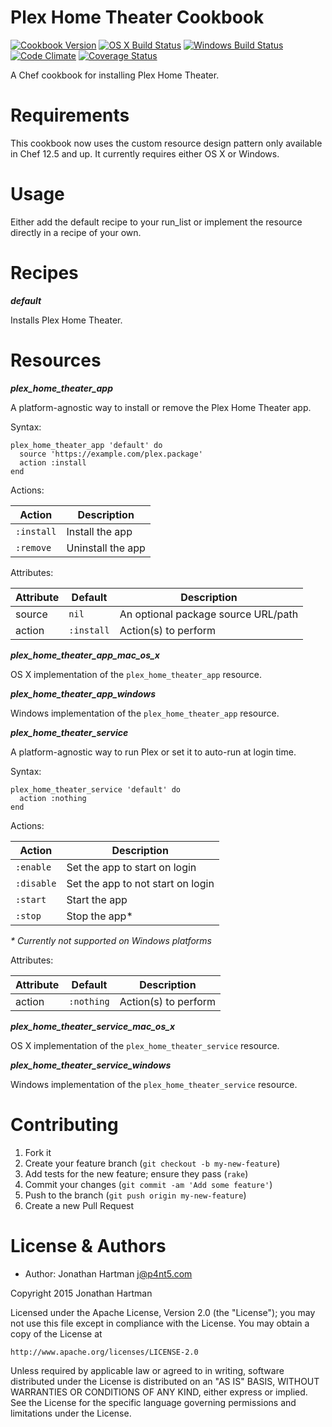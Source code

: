 Plex Home Theater Cookbook
==========================
[![Cookbook Version](https://img.shields.io/cookbook/v/plex-home-theater.svg)][cookbook]
[![OS X Build Status](https://img.shields.io/travis/RoboticCheese/plex-home-theater-chef.svg)][travis]
[![Windows Build Status](https://img.shields.io/appveyor/ci/RoboticCheese/plex-home-theater-chef.svg)][appveyor]
[![Code Climate](https://img.shields.io/codeclimate/github/RoboticCheese/plex-home-theater-chef.svg)][codeclimate]
[![Coverage Status](https://img.shields.io/coveralls/RoboticCheese/plex-home-theater-chef.svg)][coveralls]

[cookbook]: https://supermarket.chef.io/cookbooks/plex-home-theater
[travis]: https://travis-ci.org/RoboticCheese/plex-home-theater-chef
[appveyor]: https://ci.appveyor.com/project/RoboticCheese/plex-home-theater-chef
[codeclimate]: https://codeclimate.com/github/RoboticCheese/plex-home-theater-chef
[coveralls]: https://coveralls.io/r/RoboticCheese/plex-home-theater-chef

A Chef cookbook for installing Plex Home Theater.

Requirements
============

This cookbook now uses the custom resource design pattern only available in
Chef 12.5 and up. It currently requires either OS X or Windows.

Usage
=====

Either add the default recipe to your run_list or implement the resource
directly in a recipe of your own.

Recipes
=======

***default***

Installs Plex Home Theater.


Resources
=========

***plex_home_theater_app***

A platform-agnostic way to install or remove the Plex Home Theater app.

Syntax:

    plex_home_theater_app 'default' do
      source 'https://example.com/plex.package'
      action :install
    end

Actions:

| Action     | Description                       |
|------------|-----------------------------------|
| `:install` | Install the app                   |
| `:remove`  | Uninstall the app                 |

Attributes:

| Attribute | Default    | Description                         |
|-----------|------------|-------------------------------------|
| source    | `nil`      | An optional package source URL/path |
| action    | `:install` | Action(s) to perform                |

***plex_home_theater_app_mac_os_x***

OS X implementation of the `plex_home_theater_app` resource.

***plex_home_theater_app_windows***

Windows implementation of the `plex_home_theater_app` resource.

***plex_home_theater_service***

A platform-agnostic way to run Plex or set it to auto-run at login time.

Syntax:

    plex_home_theater_service 'default' do
      action :nothing
    end

Actions:

| Action     | Description                       |
|------------|-----------------------------------|
| `:enable`  | Set the app to start on login     |
| `:disable` | Set the app to not start on login |
| `:start`   | Start the app                     |
| `:stop`    | Stop the app\*                    |

_\* Currently not supported on Windows platforms_

Attributes:

| Attribute  | Default    | Description          |
|------------|------------|----------------------|
| action     | `:nothing` | Action(s) to perform |

***plex_home_theater_service_mac_os_x***

OS X implementation of the `plex_home_theater_service` resource.

***plex_home_theater_service_windows***

Windows implementation of the `plex_home_theater_service` resource.

Contributing
============

1. Fork it
2. Create your feature branch (`git checkout -b my-new-feature`)
3. Add tests for the new feature; ensure they pass (`rake`)
4. Commit your changes (`git commit -am 'Add some feature'`)
5. Push to the branch (`git push origin my-new-feature`)
6. Create a new Pull Request

License & Authors
=================
- Author: Jonathan Hartman <j@p4nt5.com>

Copyright 2015 Jonathan Hartman

Licensed under the Apache License, Version 2.0 (the "License");
you may not use this file except in compliance with the License.
You may obtain a copy of the License at

    http://www.apache.org/licenses/LICENSE-2.0

Unless required by applicable law or agreed to in writing, software
distributed under the License is distributed on an "AS IS" BASIS,
WITHOUT WARRANTIES OR CONDITIONS OF ANY KIND, either express or implied.
See the License for the specific language governing permissions and
limitations under the License.
